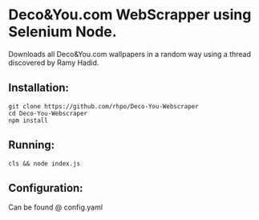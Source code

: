 # Deco&You.com WebScrapper using Selenium Node.
Downloads all Deco&amp;You.com wallpapers in a random way using a thread discovered by Ramy Hadid.

## Installation:
```shell
git clone https://github.com/rhpo/Deco-You-Webscraper 
cd Deco-You-Webscraper 
npm install
```

## Running:
``cls && node index.js``
  
## Configuration:
Can be found @ config.yaml
